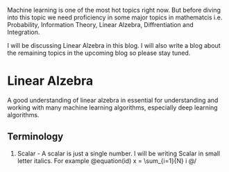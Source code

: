 
Machine learning is one of the most hot topics right now. But before diving into this topic we need proficiency in some major topics in mathematcis i.e. Probability, Information Theory, Linear Alzebra, Diffrentiation and Integration. 

I will be discussing Linear Alzebra in this blog. I will also write a blog about the remaining topics in the upcoming blog so please stay tuned.

# Linear Alzebra
A good understanding of linear alzebra in essential for understanding and working with many machine learning algorithms, especially deep learning algorithms.


## Terminology 
1. Scalar - A scalar is just a single number.
I will be writing Scalar in small letter italics. For example
@equation(id)
x = \sum_{i=1}{N} i
@/
